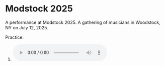 # Modstock 2025

A performance at Modstock 2025. A gathering of musicians in Woodstock, NY on July 12, 2025.

Practice:

 1. <audio src="/wiki/music/250615_0004.mp3" controls></audio>

